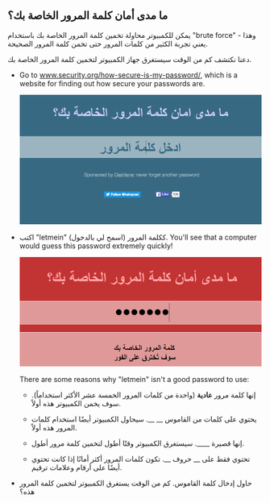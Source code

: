 ## ما مدى أمان كلمة المرور الخاصة بك؟

يمكن للكمبيوتر محاولة تخمين كلمة المرور الخاصة بك باستخدام "brute force" - وهذا يعني تجربة الكثير من كلمات المرور حتى تخمن كلمة المرور الصحيحة.

دعنا نكتشف كم من الوقت سيستغرق جهاز الكمبيوتر لتخمين كلمة المرور الخاصة بك.



+ Go to <a href="https://www.security.org/how-secure-is-my-password/" target="_blank">www.security.org/how-secure-is-my-password/</a>, which is a website for finding out how secure your passwords are.

    ![لقطة الشاشة](images/passwords-secure.png)

+ اكتب "letmein" (اسمح لي بالدخول) ككلمة المرور. You'll see that a computer would guess this password extremely quickly!

    ![لقطة شاشة](images/passwords-letmein.png)

    There are some reasons why "letmein" isn't a good password to use:

    + إنها كلمة مرور __عادية__ (واحدة من كلمات المرور الخمسة عشر الأكثر استخداماً). سوف يخمن الكمبيوتر هذه أولاً.

    + يحتوي على كلمات من القاموس __ __. سيحاول الكمبيوتر أيضًا استخدام كلمات المرور هذه أولاً.

    + إنها قصيرة ____. سيستغرق الكمبيوتر وقتًا أطول لتخمين كلمة مرور أطول.

    + تحتوي فقط على __ حروف __. تكون كلمات المرور أكثر أمانًا إذا كانت تحتوي أيضًا على أرقام وعلامات ترقيم.

+ حاول إدخال كلمة القاموس. كم من الوقت يستغرق الكمبيوتر لتخمين كلمة المرور هذه؟ 

